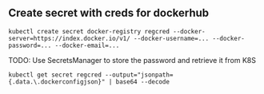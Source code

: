 
## Create secret with creds for dockerhub

```
kubectl create secret docker-registry regcred --docker-server=https://index.docker.io/v1/ --docker-username=... --docker-password=... --docker-email=...
```

TODO: Use SecretsManager to store the password and retrieve it from K8S

```
kubectl get secret regcred --output="jsonpath={.data.\.dockerconfigjson}" | base64 --decode
```

